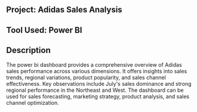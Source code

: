 ## Project: Adidas Sales Analysis

## Tool Used: Power BI 

## Description
The power bi dashboard provides a comprehensive overview of Adidas sales performance across various dimensions. It offers insights into sales trends, regional variations, product popularity, and sales channel effectiveness. Key observations include July's sales dominance and strong regional performance in the Northeast and West. The dashboard can be used for sales forecasting, marketing strategy, product analysis, and sales channel optimization.
